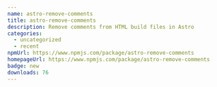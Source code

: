 ```yaml
---
name: astro-remove-comments
title: astro-remove-comments
description: Remove comments from HTML build files in Astro
categories:
  - uncategorized
  - recent
npmUrl: https://www.npmjs.com/package/astro-remove-comments
homepageUrl: https://www.npmjs.com/package/astro-remove-comments
badge: new
downloads: 76
---
```


